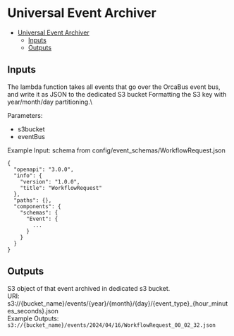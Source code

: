 # Universal Event Archiver

<!-- TOC -->
* [Universal Event Archiver](#universal-event-archiver)
  * [Inputs](#inputs)
  * [Outputs](#outputs)

<!-- TOC -->


## Inputs

The lambda function takes all events that go over the OrcaBus event bus, and write it as JSON to the dedicated S3 bucket Formatting the S3 key with year/month/day partitioning.\

Parameters: 
* s3bucket
* eventBus

Example Input: schema from config/event_schemas/WorkflowRequest.json

```json5
{
  "openapi": "3.0.0",
  "info": {
    "version": "1.0.0",
    "title": "WorkflowRequest"
  },
  "paths": {},
  "components": {
    "schemas": {
      "Event": {
        ...
      }
    }
  }
}

```

## Outputs

S3 object of that event archived in dedicated s3 bucket.\
URI: s3://{bucket_name}/events/{year}/{month}/{day}/{event_type}_{hour_minutes_seconds}.json \
Example Outputs: ```s3://{bucket_name}/events/2024/04/16/WorkflowRequest_00_02_32.json```

